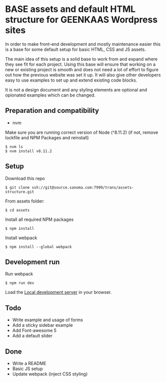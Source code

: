 # BASE assets and default HTML structure for GEENKAAS Wordpress sites
In order to make front-end development and mostly maintenance easier this is a base for some default setup for basic HTML, CSS and JS assets.

The main idea of this setup is a solid base to work from and expand where they see fit for each project. Using this base will ensure that working on a new or existing project is smooth and does not need a lot of effort to figure out how the previous website was set it up. It will also give other developers easy to use examples to set up and extend existing code blocks.

It is not a design document and any styling elements are optional and opionated examples which can be changed.

## Preparation and compatibility
* nvm

Make sure you are running correct version of Node (^8.11.2) (if not, remove lockfile and NPM Packages and reinstall)
```
$ nvm ls
$ nvm install v8.11.2
```

## Setup
Download this repo
```
$ git clone ssh://git@source.sanoma.com:7999/trans/assets-structure.git
```

From assets folder:
```
$ cd assets
```

Install all required NPM packages
```
$ npm install
```

Install webpack
```
$ npm install --global webpack
```

## Development run
Run webpack
```
$ npm run dev
```

Load the [Local development server](localhost:8080 "Local development address") in your browser.

## Todo
* Write example and usage of forms
* Add a sticky sidebar example
* Add Font-awesome 5
* Add a default slider

## Done
* Write a README
* Basic JS setup
* Update webpack (inject CSS styling)
